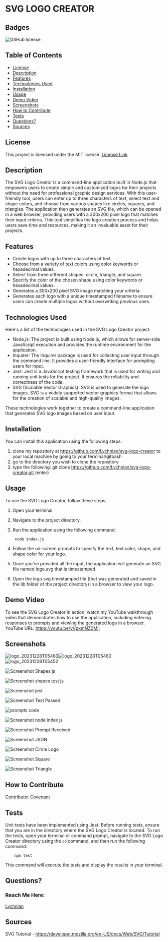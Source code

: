 # SVG LOGO CREATOR


## Badges
![GitHub license](https://img.shields.io/badge/license-MIT-blue.svg)


## Table of Contents
* [License](#license)
* [Description](#description)
* [Features](#features)
* [Technologies Used](#technologies-used)
* [Installation](#installation)
* [Usage](#usage)
* [Demo Video](#demo-video)
* [Screenshots](#screenshots)
* [How to Contribute](#how-to-contribute)
* [Tests](#tests)
* [Questions?](#questions)
* [Sources](#sources)


## License
This project is licensed under the MIT license.
[License Link](https://opensource.org/licenses/MIT)


## Description
The SVG Logo Creator is a command-line application built in Node.js that empowers users to create simple and customized logos for their projects without the need for professional graphic design services. With this user-friendly tool, users can enter up to three characters of text, select text and shape colors, and choose from various shapes like circles, squares, and triangles. The application then generates an SVG file, which can be opened in a web browser, providing users with a 300x200 pixel logo that matches their input criteria. This tool simplifies the logo creation process and helps users save time and resources, making it an invaluable asset for their projects.


## Features
- Create logos with up to three characters of text.
- Choose from a variety of text colors using color keywords or hexadecimal values.
- Select from three different shapes: circle, triangle, and square.
- Specify the color of the chosen shape using color keywords or hexadecimal values.
- Generates a 300x200 pixel SVG image matching your criteria.
- Generates each logo with a unique timestamped filename to ensure users can create multiple logos without overwriting previous ones.


## Technologies Used
Here's a list of the technologies used in the SVG Logo Creator project:
- Node.js: The project is built using Node.js, which allows for server-side JavaScript execution and provides the runtime environment for the application.
- Inquirer: The Inquirer package is used for collecting user input through the command line. It provides a user-friendly interface for prompting users for input.
- Jest: Jest is a JavaScript testing framework that is used for writing and running unit tests for the project. It ensures the reliability and correctness of the code.
- SVG (Scalable Vector Graphics): SVG is used to generate the logo images. SVG is a widely supported vector graphics format that allows for the creation of scalable and high-quality images.

These technologies work together to create a command-line application that generates SVG logo images based on user input.

  
## Installation
You can install this application using the following steps:

1. clone my repository at https://github.com/Lychnian/svg-logo-creator to your local machine by going to your terminal/gitbash
2. go to the directory you wish to clone the repository
3. type the following: git clone https://github.com/Lychnian/svg-logo-creator.git (enter)

  
## Usage
To use the SVG Logo Creator, follow these steps:

1. Open your terminal.
2. Navigate to the project directory.
3. Run the application using the following command:

        node index.js

4. Follow the on-screen prompts to specify the text, text color, shape, and shape color for your logo.
5. Once you've provided all the input, the application will generate an SVG file named logo.svg that is timestamped.
6. Open the logo.svg timestamped file (that was generated and saved in the lib folder of the project directory) in a browser to view your logo.


## Demo Video
To see the SVG Logo Creator in action, watch my YouTube walkthrough video that demonstrates how to use the application, including entering responses to prompts and viewing the generated logo in a browser.
YouTube URL: https://youtu.be/yVpkmNZ0MjI


## Screenshots


![logo_20231228T05463](https://github.com/Lychnian/svg-logo-creator/assets/140586279/1dfdf78c-5c69-4bbc-9c30-684fc2034ccf)![logo_20231228T05460](https://github.com/Lychnian/svg-logo-creator/assets/140586279/1d571e36-85c0-4e90-af41-938fed45e3e7)![logo_20231228T05452](https://github.com/Lychnian/svg-logo-creator/assets/140586279/15689c43-1534-4f73-aebd-53efc8cde33c)


![Screenshot Shapes js](https://github.com/Lychnian/svg-logo-creator/assets/140586279/fe28665a-5cde-4e6f-9016-f43881411dcd)


![Screenshot shapes test js](https://github.com/Lychnian/svg-logo-creator/assets/140586279/cf8da38c-a642-4209-bd72-85a19d18c1d0)


![Screenshot jest](https://github.com/Lychnian/svg-logo-creator/assets/140586279/400bfc27-fa54-4551-8eb3-04ac15616362)


![Screenshot Test Passed](https://github.com/Lychnian/svg-logo-creator/assets/140586279/353587b1-2790-477d-ab95-8be9c26603ea)


![prompts code](https://github.com/Lychnian/svg-logo-creator/assets/140586279/d1dfeb26-a2a2-4cd0-8003-a4bf77458063)


![Screenshot node index js](https://github.com/Lychnian/svg-logo-creator/assets/140586279/50437e02-84e6-4d82-a1b3-51db99030893)


![Screenshot Prompt Received](https://github.com/Lychnian/svg-logo-creator/assets/140586279/449fe8dc-562d-4ac4-917c-5b0efea9870e)


![Screenshot JSON](https://github.com/Lychnian/svg-logo-creator/assets/140586279/70814eb9-1284-4a4d-a7af-e7748529e928)


![Screenshot Circle Logo](https://github.com/Lychnian/svg-logo-creator/assets/140586279/2a716d60-575c-4fcc-aac3-6a1dd2323222)


![Screenshot Square](https://github.com/Lychnian/svg-logo-creator/assets/140586279/b4d9ed4e-bd0a-4351-9c2a-5a64a63142a7)


![Screenshot Triangle](https://github.com/Lychnian/svg-logo-creator/assets/140586279/19d41a7e-8069-4586-a291-1c6d244a8f62)


## How to Contribute
[Contributor Covenant](https://www.contributor-covenant.org/)  
    

## Tests

Unit tests have been implemented using Jest. Before running tests, ensure that you are in the directory where the SVG Logo Creator is located. To run the tests, open your terminal or command prompt, navigate to the SVG Logo Creator directory using the `cd` command, and then run the following command:

        npm test

This command will execute the tests and display the results in your terminal. 


## Questions?
### Reach Me Here: 
[Lychnian](https://github.com/Lychnian)


## Sources
SVG Tutorial - https://developer.mozilla.org/en-US/docs/Web/SVG/Tutorial
